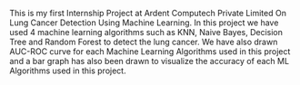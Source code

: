 This is my first Internship  Project at Ardent Computech Private Limited On Lung Cancer Detection Using Machine Learning. In this project we have used 4 machine learning algorithms such as KNN, Naive Bayes, Decision Tree and Random Forest to detect the lung cancer.
We have also drawn AUC-ROC curve for each Machine Learning Algorithms used in this project and a bar graph has also been drawn to visualize the accuracy of each ML Algorithms used in this project.

